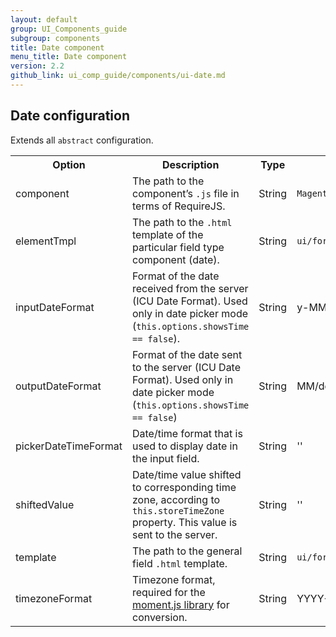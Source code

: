 ```yaml
---
layout: default
group: UI_Components_guide
subgroup: components
title: Date component
menu_title: Date component
version: 2.2
github_link: ui_comp_guide/components/ui-date.md
---
```


## Date configuration

Extends all `abstract` configuration.

<table>
  <tr>
    <th>Option </th>
    <th>Description</th>
    <th>Type</th>
    <th>Default</th>
  </tr>
  <tr>
    <td>component</td>
    <td>The path to the component’s <code>.js</code> file in terms of RequireJS.</td>
    <td>String</td>
    <td><code>Magento_Ui/js/form/element/date</code></td>
  </tr>
  <tr>
    <td>elementTmpl</td>
    <td>The path to the <code>.html</code> template of the particular field type component (date).</td>
    <td>String</td>
    <td><code>ui/form/element/date</code></td>
  </tr>
  <tr>
    <td>inputDateFormat</td>
    <td>Format of the date received from the server (ICU Date Format). Used only in date picker mode (<code>this.options.showsTime == false</code>).</td>
    <td>String</td>
    <td>y-MM-dd</td>
  </tr>
  <tr>
    <td>outputDateFormat</td>
    <td>Format of the date sent to the server (ICU Date Format). Used only in date picker mode (<code>this.options.showsTime == false</code>)</td>
    <td>String</td>
    <td>MM/dd/y</td>
  </tr>
  <tr>
    <td>pickerDateTimeFormat</td>
    <td>Date/time format that is used to display date in the input field.</td>
    <td>String</td>
    <td>''</td>
  </tr>
  <tr>
    <td>shiftedValue</td>
    <td>Date/time value shifted to corresponding time zone, according to <code>this.storeTimeZone</code> property. This value is sent to the server.</td>
    <td>String</td>
    <td>''</td>
  </tr>
  <tr>
    <td>template</td>
    <td>The path to the general field <code>.html</code> template.</td>
    <td>String</td>
    <td><code>ui/form/field</code></td>
  </tr>
  <tr>
    <td>timezoneFormat</td>
    <td>Timezone format, required for the <a href="https://momentjs.com/">moment.js library</a> for conversion.</td>
    <td>String</td>
    <td>YYYY-MM-DD HH:mm</td>
  </tr>
</table>
